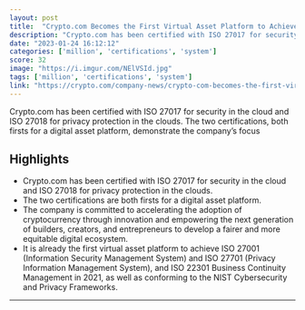 ```yaml
---
layout: post
title:  "Crypto.com Becomes the First Virtual Asset Platform to Achieve ISO 27017 and ISO 27018 Security and Privacy Certifications"
description: "Crypto.com has been certified with ISO 27017 for security in the cloud and ISO 27018 for privacy protection in the clouds. The two certifications, both firsts for a digital asset platform, demonstrate the company’s focus"
date: "2023-01-24 16:12:12"
categories: ['million', 'certifications', 'system']
score: 32
image: "https://i.imgur.com/NElVSId.jpg"
tags: ['million', 'certifications', 'system']
link: "https://crypto.com/company-news/crypto-com-becomes-the-first-virtual-asset-platform-to-achieve-iso-27017-and-iso-27018-security-and-privacy-certifications?utm_source=twtr&amp;utm_medium=social&amp;utm_campaign=jan24_iso_twtr"
---
```


Crypto.com has been certified with ISO 27017 for security in the cloud and ISO 27018 for privacy protection in the clouds. The two certifications, both firsts for a digital asset platform, demonstrate the company’s focus

## Highlights

- Crypto.com has been certified with ISO 27017 for security in the cloud and ISO 27018 for privacy protection in the clouds.
- The two certifications are both firsts for a digital asset platform.
- The company is committed to accelerating the adoption of cryptocurrency through innovation and empowering the next generation of builders, creators, and entrepreneurs to develop a fairer and more equitable digital ecosystem.
- It is already the first virtual asset platform to achieve ISO 27001 (Information Security Management System) and ISO 27701 (Privacy Information Management System), and ISO 22301 Business Continuity Management in 2021, as well as conforming to the NIST Cybersecurity and Privacy Frameworks.

---
